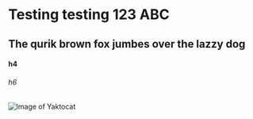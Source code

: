 # Testing testing 123 ABC 
## The qurik brown fox jumbes over the lazzy dog
#### h4
###### h6

![Image of Yaktocat](https://octodex.github.com/images/yaktocat.png)
